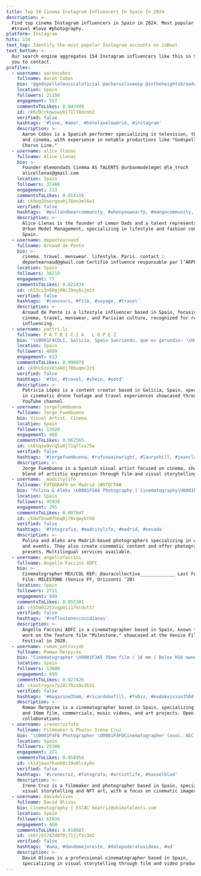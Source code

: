 ```yaml
---
title: Top 10 Cinema Instagram Influencers In Spain In 2024
description: >-
  Find top cinema Instagram influencers in Spain in 2024. Most popular hashtags:
  #travel #love #photography.
platform: Instagram
hits: 154
text_top: Identify the most popular Instagram accounts on inBeat.
text_bottom: >-
  Our search engine aggregates 154 Instagram influencers like this in Spain for
  you to contact.
profiles:
  - username: aaroncobos
    fullname: Aaron Cobos
    bio: "@godspellelmusicaloficial @achoruslineesp @intheheightsbroadway… \U0001FAC2A.Banderas y E.Aragón. \U0001F4E9aaron@aaroncobos.com \U0001F39ETV\U0001F4A1THEATRE \U0001F4FD️ CINEMA \U0001F3AC \U0001F4CDMadrid, Spain"
    location: Spain
    followers: 21150
    engagement: 557
    commentsToLikes: 0.042449
    id: ck6u9crkqwswy0j71lf8dcmh2
    verified: false
    hashtags: '#love, #amor, #hotelaxelmadrid, #instagram'
    description: >-
      Aaron Cobos is a Spanish performer specializing in television, theatre,
      and cinema, with experience in notable productions like "Godspell" and "A
      Chorus Line."
  - username: alice_llenas
    fullname: Alice Llenas
    bio: >-
      Founder @lemondads Cinéma AS TALENTS @urbanmodelmgmt @le_troch
      alicellenas@gmail.com
    location: Spain
    followers: 37468
    engagement: 213
    commentsToLikes: 0.014118
    id: ck9wg1dsorgou0j78en3ml6w1
    verified: false
    hashtags: '#pullandbearcommunity, #whenyouwearfp, #mangocommunity, #bershkastyle'
    description: >-
      Alice Llenas is the founder of Lemon Dads and a talent representative at
      Urban Model Management, specializing in lifestyle and fashion content from
      Spain.
  - username: depontearnaud
    fullname: Arnaud de Ponte
    bio: >-
      cinema. travel. menswear. lifestyle. Paris. contact :
      depontearnaud@gmail.com Certifié influence responsable par l’ARPP
    location: Spain
    followers: 38210
    engagement: 77
    commentsToLikes: 0.021434
    id: ck13ci3n80gj00i19ey6cjm1t
    verified: false
    hashtags: '#concours, #film, #voyage, #travel'
    description: >-
      Arnaud de Ponte is a lifestyle influencer based in Spain, focusing on
      cinema, travel, menswear, and Parisian culture, recognized for responsible
      influencing.
  - username: pattri.lc
    fullname: P A T R I C I A   L Ó P E Z
    bio: "\U0001F4CDLC, Galicia, Spain Sonriendo, que es gerundio✨ \U0001F4E5 p.lcarballeira@gmail.com Youtube Channel & Cinematic Dron Session in Galicia⤵️"
    location: Spain
    followers: 4809
    engagement: 633
    commentsToLikes: 0.090978
    id: ck9hc6zevk1ak0j78buqmc3z5
    verified: false
    hashtags: '#tbt, #travel, #shein, #ootd'
    description: >-
      Patricia López is a content creator based in Galicia, Spain, specializing
      in cinematic drone footage and travel experiences showcased through her
      YouTube channel.
  - username: jorgefuembuena
    fullname: Jorge Fuembuena
    bio: Visual Artist. Cinema.
    location: Spain
    followers: 13920
    engagement: 468
    commentsToLikes: 0.062565
    id: ck6tqiw9vrq5a0j71qflxx75w
    verified: false
    hashtags: '#jorgefuembuena, #rufuswainwright, #laurynhill, #jeanclaudecarriere'
    description: >-
      Jorge Fuembuena is a Spanish visual artist focused on cinema, showcasing a
      blend of artistic expression through film and visual storytelling.
  - username: _madcitylife_
    fullname: FOTÓGRAFO en Madrid |ФОТОГРАФ
    bio: "Polina & Aleks \U0001F5A4 Photography | Cinematography\U0001F4F8 TikTok 1.3M+\U0001F30D Shein 15%: madcity #weddings \U0001F48D #events \U0001F3A4 and more... We speak \U0001F1EA\U0001F1F8\U0001F1FA\U0001F1F8\U0001F1FA\U0001F1E6\U0001F1F7\U0001F1FA \U0001F447\U0001F3FBPRESET \U0001F447\U0001F3FB"
    location: Spain
    followers: 45938
    engagement: 295
    commentsToLikes: 0.007047
    id: ck8wfbsw8fhoq0j78vqwykth8
    verified: false
    hashtags: '#fotografia, #madcitylife, #madrid, #nevada'
    description: >-
      Polina and Aleks are Madrid-based photographers specializing in weddings
      and events. They also create cinematic content and offer photography
      presets. Multilingual services available.
  - username: angellofaccini
    fullname: Angello Faccini ADFC
    bio: >-
      Cinematographer MEX/COL REP: @auracollective_____________ Last Feature
      Film: MILESTONE (Venice FF, Orizzonti ‘20)
    location: Spain
    followers: 2721
    engagement: 809
    commentsToLikes: 0.055301
    id: ck55m012t2vgp0i117ktdvttr
    verified: false
    hashtags: '#reflexionescovidianas'
    description: >-
      Angello Faccini ADFC is a cinematographer based in Spain, known for his
      work on the feature film "Milestone," showcased at the Venice Film
      Festival in 2020.
  - username: roman_petrusyak
    fullname: Роман Петрусяк
    bio: "Cinematographer \U0001F3A5 35mm film / 16 mm / Bolex H16 owner/ Super 8 /Commercials / music videos /art projects/ Open for collaborations"
    location: Spain
    followers: 13080
    engagement: 699
    commentsToLikes: 0.027426
    id: ckaotrugzx7y10i78za9v3b1s
    verified: false
    hashtags: '#magazine35mm, #ricardobofill, #fubiz, #kodakvision350d'
    description: >-
      Rоман Петрусяк is a cinematographer based in Spain, specializing in 35mm
      and 16mm film, commercials, music videos, and art projects. Open to
      collaborations.
  - username: irenecruzfoto
    fullname: Filmmaker & Photo⚡️ Irene Cruz
    bio: "\U0001F4F8 Photographer \U0001F4FDCinematographer (asoc. AEC) \U0001F4CDBerlin / Madrid\U0001F343 \U0001F332NFT artist \U0001F32CBe my Patreon\U0001F447\U0001F3FCjoin my Domestika course"
    location: Spain
    followers: 25380
    engagement: 271
    commentsToLikes: 0.058954
    id: ck14jkwa7kuok0i19o8lcey6n
    verified: false
    hashtags: '#irenecruz, #fotografa, #artistlife, #hasselblad'
    description: >-
      Irene Cruz is a filmmaker and photographer based in Spain, specializing in
      visual storytelling and NFT art, with a focus on cinematic imagery.
  - username: davidolivas
    fullname: David Olivas
    bio: Cinematography | ESCAC beatriz@okikotalents.com
    location: Spain
    followers: 61934
    engagement: 468
    commentsToLikes: 0.010687
    id: ck6tjb5742d8f0j71jjfzc3m2
    verified: false
    hashtags: '#ama, #dondemejoreste, #dalepoderatusideas, #ad'
    description: >-
      David Olivas is a professional cinematographer based in Spain,
      specializing in visual storytelling through film and video production.
---
```


